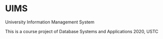 # UIMS

University Information Management System

This is a course project of  Database Systems and Applications 2020, USTC

